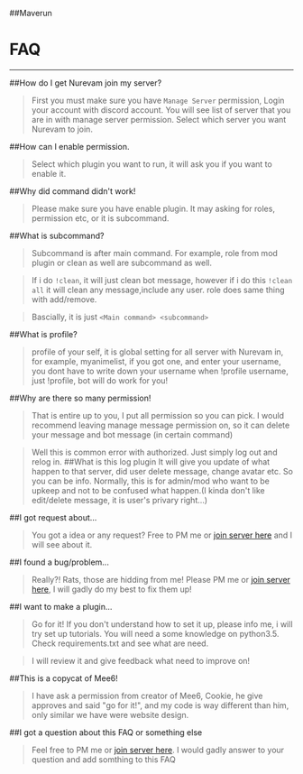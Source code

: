 ##Maverun



# FAQ
---

##How do I get Nurevam join my server?
>First you must make sure you have `Manage Server` permission, Login your account with discord account. You will see list of server that you are in with manage server permission.
Select which server you want Nurevam to join.

##How can I enable permission.
>Select which plugin you want to run, it will ask you if you want to enable it.

##Why did command didn't work!
>Please make sure you have enable plugin. It may asking for roles, permission etc, or it is subcommand.

##What is subcommand?
>Subcommand is after main command. For example, role from mod plugin or clean as well are subcommand as well.

>If i do `!clean`, it will just clean bot message, however if i do this `!clean all` it will clean any message,include any user. role does same thing with add/remove.

>Bascially, it is just `<Main command> <subcommand>`

##What is profile?
>profile of your self, it is global setting for all server with Nurevam in, for example, myanimelist, if you got one, and enter your username, you dont have to write down your username when !profile username, just !profile,
bot will do work for you!

##Why are there so many permission!
>That is entire up to you, I put all permission so you can pick. I would recommend leaving manage message permission on, so it can delete your message and bot message (in certain command)

>Well this is common error with authorized. Just simply log out and relog in.
##What is this log plugin
>It will give you update of what happen to that server, did user delete message, change avatar etc.
>So you can be info. Normally, this is for admin/mod who want to be upkeep and not to be confused what happen.(I kinda don't like edit/delete message, it is user's privary right...)

##I got request about...
>You got a idea or any request? Free to PM me or [join server here](https://discordapp.com/invite/010erZHcMcH15gTLZ) and I will see about it.

##I found a bug/problem...
>Really?! Rats, those are hidding from me! Please PM me or [join server here](https://discordapp.com/invite/010erZHcMcH15gTLZ), I will gadly do my best to fix them up! 

##I want to make a plugin...
>Go for it! If you don't understand how to set it up, please info me, i will try set up tutorials. You will need a some knowledge on python3.5. Check requirements.txt and see what are need. 

>I will review it and give feedback what need to improve on!

##This is a copycat of Mee6!
>I have ask a permission from creator of Mee6, Cookie, he give approves and said "go for it!", and my code is way different than him, only similar we have were website design.

##I got a question about this FAQ or something else
>Feel free to PM me or [join server here](https://discordapp.com/invite/010erZHcMcH15gTLZ). I would gadly answer to your question and add somthing to this FAQ